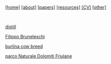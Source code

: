 [[home]](./index.html)
[[about]](./about.html)
[[papers]](./papers.html)
[[resources]](./resources.html)
[[CV]](./cv.html)
[[other]](./other.html)

&nbsp;&nbsp;&nbsp;


[distill](https://distill.pub)

[Filippo Bruneleschi](https://en.wikipedia.org/wiki/Filippo_Brunelleschi)

[burlina cow breed](https://en.wikipedia.org/wiki/Burlina)

[parco Naturale Dolomiti Friulane](http://www.parcodolomitifriulane.it/en/)


